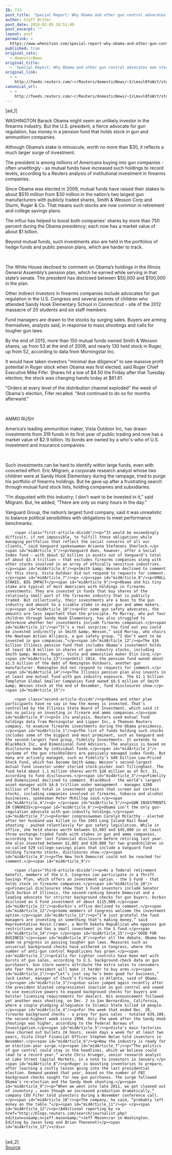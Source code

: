 ```yaml
---
ID: 733
post_title: 'Special Report: Why Obama and other gun control advocates own stock in firearms makers'
author: Staff Writer
post_date: 2016-02-05 18:51:49
post_excerpt: ""
layout: post
permalink: >
  https://www.whenitson.com/special-report-why-obama-and-other-gun-control-advocates-own-stock-in-firearms-makers/
published: true
original_cats:
  - domesticNews
original_title:
  - 'Special Report: Why Obama and other gun control advocates own stock in firearms makers'
original_link:
  - >
    http://feeds.reuters.com/~r/Reuters/domesticNews/~3/Lmxul0foWiY/story01.htm
canonical_url:
  - >
    http://feeds.reuters.com/~r/Reuters/domesticNews/~3/Lmxul0foWiY/story01.htm
---
```

 [ad_1]
<br><div id="articleText">
<span id="midArticle_start"/>

<span id="midArticle_0"/><span class="focusParagraph" readability="6"><p><span class="articleLocation">WASHINGTON</span> Barack Obama might seem an unlikely investor in the firearms industry. But the U.S. president, a fierce advocate for gun regulation, has money in a pension fund that holds stock in gun and ammunition companies.</p></span><span id="midArticle_1"/><p>Although Obama’s stake is minuscule, worth no more than $30, it reflects a much larger surge of investment.</p><span id="midArticle_2"/><p>The president is among millions of Americans buying into gun companies - often unwittingly - as mutual funds have increased such holdings to record levels, according to a Reuters analysis of institutional investment in firearms companies.</p><span id="midArticle_3"/><p>Since Obama was elected in 2009, mutual funds have raised their stakes to about $510 million from $30 million in the nation’s two largest gun manufacturers with publicly traded shares, Smith &amp; Wesson Corp and Sturm, Ruger &amp; Co. That means such stocks are now common in retirement and college savings plans.</p><span id="midArticle_4"/><p>The influx has helped to boost both companies' shares by more than 750 percent during the Obama presidency; each now has a market value of about $1 billion.</p><span id="midArticle_5"/><p>Beyond mutual funds, such investments also are held in the portfolios of hedge funds and public pension plans, which are harder to track.</p><span id="midArticle_6"/>&#13;
<p> </p><span id="midArticle_7"/><span id="midArticle_8"/><p>The White House declined to comment on Obama’s holdings in the Illinois General Assembly’s pension plan, which he earned while serving in that state’s senate. The president has disclosed between $50,000 and $100,000 in the plan.</p><span id="midArticle_9"/><p>Other indirect investors in firearms companies include advocates for gun regulation in the U.S. Congress and several parents of children who attended Sandy Hook Elementary School in Connecticut - site of the 2012 massacre of 20 students and six staff members.</p><span id="midArticle_10"/><p>Fund managers are drawn to the stocks by surging sales. Buyers are arming themselves, analysts said, in response to mass shootings and calls for tougher gun laws.</p><span id="midArticle_11"/><p>By the end of 2015, more than 150 mutual funds owned Smith &amp; Wesson shares, up from 53 at the end of 2008, and nearly 130 held stock in Ruger, up from 52, according to data from Morningstar Inc.</p><span id="midArticle_12"/><p>It would have taken investors "minimal due diligence" to see massive profit potential in Ruger stock when Obama was first elected, said Ruger Chief Executive Mike Fifer. Shares hit a low of $4.50 the Friday after that Tuesday election; the stock was changing hands today at $61.61.</p><span id="midArticle_13"/><p>"Orders at every level of the distribution channel exploded" the week of Obama's election, Fifer recalled. "And continued to do so for months afterward."</p><span id="midArticle_14"/><p> </p><span id="midArticle_15"/><p>AMMO RUSH</p><span id="midArticle_0"/><p>America’s leading ammunition maker, Vista Outdoor Inc, has drawn investments from 319 funds in its first year of public trading and now has a market value of $2.9 billion. Its bonds are owned by a who's-who of U.S. investment and insurance companies.</p>&#13;
&#13;
<p> </p>&#13;
<span id="midArticle_1"/><p>Such investments can be hard to identify within large funds, even with concerted effort. Eric Milgram, a corporate research analyst whose two children were at Sandy Hook Elementary during the rampage, tried to purge his portfolio of firearms holdings. But he gave up after a frustrating search through mutual fund stock lists, holding companies and subsidiaries.</p><span id="midArticle_2"/><p>“I’m disgusted with this industry; I don’t want to be invested in it,” said Milgram. But, he added, “There are only so many hours in the day.”</p><span id="midArticle_3"/><p>Vanguard Group, the nation’s largest fund company, said it was unrealistic to balance political sensibilities with obligations to meet performance benchmarks.</p><span id="midArticle_4"/>
        
        <span class="first-article-divide"/><p>“It would be exceedingly difficult, if not impossible, to fulfill these obligations while managing portfolios that reflect the social concerns of all our clients,” said Vanguard spokeswoman Arianna Stefanoni Sherlock.</p><span id="midArticle_5"/><p>Vanguard does, however, offer a Social Index fund – with about $2 billion in assets out of Vanguard’s total of about $3.4 trillion – that excludes firearms companies along with other stocks involved in an array of ethically sensitive industries.</p><span id="midArticle_6"/><p>Smith &amp; Wesson declined to comment for this story. Vista Outdoor did not respond to requests for comment.</p><span id="midArticle_7"/><p> </p><span id="midArticle_8"/><p>SMALL STAKES, BIG IMPACT</p><span id="midArticle_9"/><p>Obama and his tiny stake are typical of most Americans with holdings in firearms investments: They are invested in funds that buy shares of the relatively small part of the firearms industry that is publicly traded. But collectively, their investments are a boon to the gun industry and amount to a sizable stake in major gun and ammo makers.</p><span id="midArticle_10"/><p>For some gun safety advocates, the amounts are less important than the principle. Po Murray, who put four children through Sandy Hook Elementary, has also struggled to determine whether her investments include firearms companies.</p><span id="midArticle_11"/><p>“It’s a real surprise: You find out you could be invested indirectly in Smith &amp; Wesson,” said Murray, who chairs the Newtown Action Alliance, a gun safety group. “I don’t want to be invested in gun companies.”</p><span id="midArticle_12"/><p>The $16 billion Illinois pension fund that includes Obama’s investment holds at least $4.8 million in shares of gun industry stocks, including Smith &amp; Wesson, Ruger, Vista and ammunition maker Olin Corp.</p><span id="midArticle_13"/><p>Until 2014, the pension fund owned about $1.5 million of the debt of Remington Outdoors, another gun manufacturer. Remington did not respond to requests for comment.</p><span id="midArticle_14"/><p>The Illinois pension plan also invests in at least one mutual fund with gun industry exposure. The $1.1 billion Templeton Global Smaller Companies Fund owned $9.5 million of Smith &amp; Wesson stock at the end of December, fund disclosures show.</p><span id="midArticle_15"/>
        
        <span class="second-article-divide"/><p>Obama and other plan participants have no say in how the money is invested. That’s controlled by the Illinois State Board of Investment, which said it has no policy on investing in firearm and ammo companies.</p><span id="midArticle_0"/><p>In its analysis, Reuters used mutual fund holdings data from Morningstar and Lipper Inc, a Thomson Reuters company, to examine firearms investments during the Obama presidency.</p><span id="midArticle_1"/><p>The list of funds holding such stocks includes some of the biggest and most prominent, such as Vanguard and the second-largest fund group, Fidelity Investments. It extends to BlackRock Inc, and Dimensional Fund Advisors. The analysis is based on disclosures made by individual funds.</p><span id="midArticle_2"/><p>Some of the gun stockholders are passively managed index funds. But many are actively managed, such as Fidelity’s $40 billion Low-Priced Stock Fund, which has become Smith &amp; Wesson’s second-largest mutual fund investor under storied stock-picker Joel Tillinghast. The fund held about 1.1 million shares worth $20 million as of Oct. 31, according to fund disclosures.</p><span id="midArticle_3"/><p>Fidelity and Dimensional declined to comment. BlackRock - the world’s largest asset manager with $4.6 trillion under management - manages $200 billion of that total in investment options that screen out certain stocks, including companies involved in firearms, tobacco and alcohol businesses, spokesman Peter McKillop said.</p><span id="midArticle_4"/><p> </p><span id="midArticle_5"/><p>GUN INVESTMENTS IN CONGRESS</p><span id="midArticle_6"/><p>Obama isn’t the only gun-regulation advocate with gun-industry holdings.</p><span id="midArticle_7"/><p>Former congresswoman Carolyn McCarthy - elected after her husband was killed in the 1993 Long Island Rail Road shooting - pushed relentlessly for gun safety legislation. While in office, she held shares worth between $3,003 and $45,000 in at least three exchange-traded funds with stakes in gun and ammo companies, according to her last financial disclosure before retiring last year. She also invested between $2,002 and $30,000 for two grandchildren in so-called 529 college-savings plans that include a Vanguard fund holding firearms stocks, disclosures show.</p><span id="midArticle_8"/><p>The New York Democrat could not be reached for comment.</p><span id="midArticle_9"/>
        
        <span class="third-article-divide"/><p>As a federal retirement benefit, members of the U.S. Congress can participate in a Thrift Savings Plan, which offers an investment option - the S Fund - that holds stock in firearms companies.</p><span id="midArticle_10"/><p>Financial disclosures show that S Fund investors include Senator Dick Durbin of Illinois, the second-ranking Senate Democrat and a leading advocate for stricter background checks for gun buyers. Durbin disclosed an S Fund investment of about $115,000.</p><span id="midArticle_11"/><p>Durbin's office declined to comment.</p><span id="midArticle_12"/><p>Some members of Congress welcome the investment option.</p><span id="midArticle_13"/><p>“I’m just grateful the fund managers are investing in something that’s making money,” said Representative Kevin Cramer, a North Dakota Republican who opposes gun restrictions and has a small investment in the S fund.</p><span id="midArticle_14"/><p> </p><span id="midArticle_15"/><p>‘GOOD FOR BUSINESS’</p><span id="midArticle_0"/><p>For all the debate, Obama has made no progress in passing tougher gun laws. Measures such as universal background checks have withered in Congress, where the number of anti-gun control Republicans has grown.</p><span id="midArticle_1"/><p>Calls for tighter controls have been met with bursts of gun sales, according to U.S. background-check data on gun purchasers. Gun store owners attribute the extra sales to consumers who fear the president will make it harder to buy arms.</p><span id="midArticle_2"/><p>“Let’s just say he’s been good for business,” Jack Lesher, manager of Chuck’s Firearms in Atlanta, said of Obama.</p><span id="midArticle_3"/><p>Gun sales jumped again recently after the president blasted congressional inaction on gun control and vowed to use executive powers to expand background checks for buyers and bolster licensing requirements for dealers. His announcement followed yet another mass shooting, on Dec. 2 in San Bernardino, California, where a couple pledging allegiance to Islamic State killed 14 people.</p><span id="midArticle_4"/><p>For the week that ended Dec. 20, firearms background checks - a proxy for guns sales - totaled 839,109, the second-highest week since 1998. Only the week after the Sandy Hook shootings was higher, according to the Federal Bureau of Investigation.</p><span id="midArticle_5"/><p>Vista’s main factories have churned out bullets 24 hours, seven days a week for at least two years, Vista Chief Financial Officer Stephen Nolan told investors in November.</p><span id="midArticle_6"/><p>Now the industry is ready for an election-year surge.</p><span id="midArticle_7"/><p>“The politics of gun control could stay in the headlines, which we believe could lead to a record year,” wrote Chris Krueger, senior research analyst at Lake Street Capital Markets, in a note to investors in January.</p><span id="midArticle_8"/><p>Ruger is boosting inventories to prepare, after learning a costly lesson going into the last presidential election. Demand peaked that year, based on the number of FBI background checks sought for new gun purchases. The surge followed Obama’s re-election and the Sandy Hook shooting.</p><span id="midArticle_9"/><p>“When we went into late 2011, we got cleaned out of inventory … even though we increased production dramatically,” company CEO Fifer told investors during a November conference call.</p><span id="midArticle_10"/><p>The company, he said, “probably left money on the table.”</p><span id="midArticle_11"/><p> </p><span id="midArticle_12"/><p>(Additional reporting by <a href="http://blogs.reuters.com/search/journalist.php?edition=us&amp;n=jeff.mason&amp;">Jeff Mason</a> in Washington. Editing by Jason Szep and Brian Thevenot)</p><span id="midArticle_13"/></div>
<br>[ad_2]
<br><a href="http://feeds.reuters.com/~r/Reuters/domesticNews/~3/Lmxul0foWiY/story01.htm">Source </a>